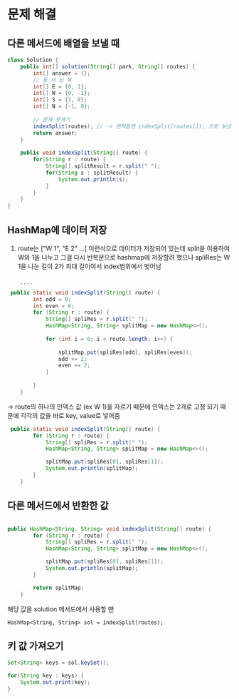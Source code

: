 # 문제 해결

## 다른 메서드에 배열을 보낼 때

```java
class Solution {
    public int[] solution(String[] park, String[] routes) {
        int[] answer = {};
        // 동 서 남 북
        int[] E = {0, 1};
        int[] W = {0, -1};
        int[] S = {1, 0};
        int[] N = {-1, 0};
        
        // 문자 쪼개기 
        indexSplit(routes); // -> 맨처음엔 indexSplit(routes[]); 으로 보냈으나 오류 발생
        return answer;
    }
    
    public void indexSplit(String[] route) {
        for(String r : route) {
            String[] splitResult = r.split(" ");
            for(String s : splitResult) {
                System.out.println(s);
            }
        }
    }
}

```

## HashMap에 데이터 저장

1. route는 ["W 1", "E 2" ...] 이런식으로 데이터가 저장되어 있는데 split을 이용하여 
W와 1을 나누고 그걸 다시 반복문으로 hashmap에 저장할려 했으나 spliRes는 W 1을 나눈 길이 2가 최대 길이여서 index범위에서 벗어남
```java

    ````
 public static void indexSplit(String[] route) {
        int odd = 0;
        int even = 0;
        for (String r : route) {
            String[] spliRes = r.split(" ");
            HashMap<String, String> splitMap = new HashMap<>();
  
            for (int i = 0; i < route.length; i++) {
                
                splitMap.put(spliRes[odd], spliRes[even]);
                odd += 2;
                even += 2;
            }
            
        }
    }
```
-> route의 하나의 인덱스 값 (ex W 1)을 자르기 때문에 인덱스는 2개로 고정 되기 때문에 각각의 값을 바로 key, value로 넣어줌

```java 
 public static void indexSplit(String[] route) {
        for (String r : route) {
            String[] spliRes = r.split(" ");
            HashMap<String, String> splitMap = new HashMap<>();

            splitMap.put(spliRes[0], spliRes[1]);
            System.out.println(splitMap);
        }
    }

```

## 다른 메서드에서 반환한 값 
```java

public HashMap<String, String> void indexSplit(String[] route) {
        for (String r : route) {
            String[] spliRes = r.split(" ");
            HashMap<String, String> splitMap = new HashMap<>();

            splitMap.put(spliRes[0], spliRes[1]);
            System.out.println(splitMap);
        }

        return splitMap;
    }
```
해당 값을 solution 메서드에서 사용할 땐

`HashMap<String, String> sol = indexSplit(routes);`

## 키 값 가져오기

```java
Set<String> keys = sol.keySet();

for(String key : keys) {
    System.out.print(key);
}

```



